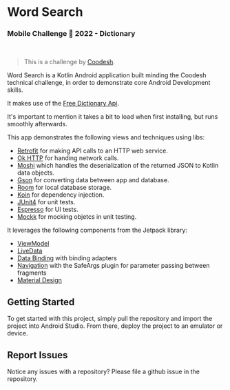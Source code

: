 # Word Search

### Mobile Challenge 🏅 2022 - Dictionary

  
> This is a challenge by [Coodesh](https://coodesh.com/).


Word Search is a Kotlin Android application built minding the Coodesh technical challenge, in order to demonstrate core Android
Development skills.

It makes use of the [Free Dictionary Api](https://dictionaryapi.dev/).

It's important to mention it takes a bit to load when first installing, but runs smoothly afterwards.

This app demonstrates the following views and techniques using libs:

* [Retrofit](https://square.github.io/retrofit/) for making API calls to an HTTP web service.
* [Ok HTTP](https://square.github.io/okhttp/) for handing network calls.
* [Moshi](https://github.com/square/moshi) which handles the deserialization of the returned JSON to Kotlin data objects.
* [Gson](https://github.com/google/gson) for converting data between app and database.
* [Room](https://developer.android.com/training/data-storage/room) for local database storage.
* [Koin](https://insert-koin.io/docs/reference/koin-android/start) for dependency injection.
* [JUnit4](https://junit.org/junit4/) for unit tests.
* [Espresso](https://developer.android.com/training/testing/espresso) for UI tests.
* [Mockk](https://mockk.io/ANDROID.html) for mocking objetcs in unit testing.

It leverages the following components from the Jetpack library:

* [ViewModel](https://developer.android.com/topic/libraries/architecture/viewmodel)
* [LiveData](https://developer.android.com/topic/libraries/architecture/livedata)
* [Data Binding](https://developer.android.com/topic/libraries/data-binding/) with binding adapters
* [Navigation](https://developer.android.com/topic/libraries/architecture/navigation/) with the SafeArgs plugin for parameter
  passing between fragments
* [Material Design](https://m3.material.io/)

## Getting Started

To get started with this project, simply pull the repository and import the project into Android Studio. From there, deploy the
project to an emulator or device.

## Report Issues

Notice any issues with a repository? Please file a github issue in the repository.
